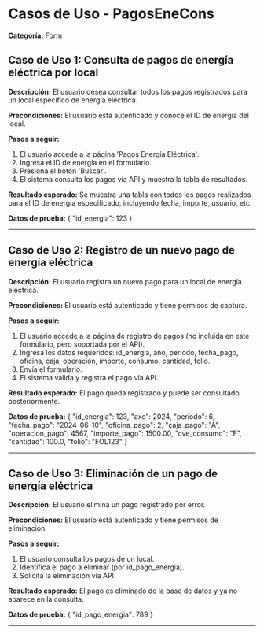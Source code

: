 # Casos de Uso - PagosEneCons

**Categoría:** Form

## Caso de Uso 1: Consulta de pagos de energía eléctrica por local

**Descripción:** El usuario desea consultar todos los pagos registrados para un local específico de energía eléctrica.

**Precondiciones:**
El usuario está autenticado y conoce el ID de energía del local.

**Pasos a seguir:**
1. El usuario accede a la página 'Pagos Energía Eléctrica'.
2. Ingresa el ID de energía en el formulario.
3. Presiona el botón 'Buscar'.
4. El sistema consulta los pagos vía API y muestra la tabla de resultados.

**Resultado esperado:**
Se muestra una tabla con todos los pagos realizados para el ID de energía especificado, incluyendo fecha, importe, usuario, etc.

**Datos de prueba:**
{ "id_energia": 123 }

---

## Caso de Uso 2: Registro de un nuevo pago de energía eléctrica

**Descripción:** El usuario registra un nuevo pago para un local de energía eléctrica.

**Precondiciones:**
El usuario está autenticado y tiene permisos de captura.

**Pasos a seguir:**
1. El usuario accede a la página de registro de pagos (no incluida en este formulario, pero soportada por el API).
2. Ingresa los datos requeridos: id_energia, año, periodo, fecha_pago, oficina, caja, operación, importe, consumo, cantidad, folio.
3. Envía el formulario.
4. El sistema valida y registra el pago vía API.

**Resultado esperado:**
El pago queda registrado y puede ser consultado posteriormente.

**Datos de prueba:**
{ "id_energia": 123, "axo": 2024, "periodo": 6, "fecha_pago": "2024-06-10", "oficina_pago": 2, "caja_pago": "A", "operacion_pago": 4567, "importe_pago": 1500.00, "cve_consumo": "F", "cantidad": 100.0, "folio": "FOL123" }

---

## Caso de Uso 3: Eliminación de un pago de energía eléctrica

**Descripción:** El usuario elimina un pago registrado por error.

**Precondiciones:**
El usuario está autenticado y tiene permisos de eliminación.

**Pasos a seguir:**
1. El usuario consulta los pagos de un local.
2. Identifica el pago a eliminar (por id_pago_energia).
3. Solicita la eliminación vía API.

**Resultado esperado:**
El pago es eliminado de la base de datos y ya no aparece en la consulta.

**Datos de prueba:**
{ "id_pago_energia": 789 }

---

